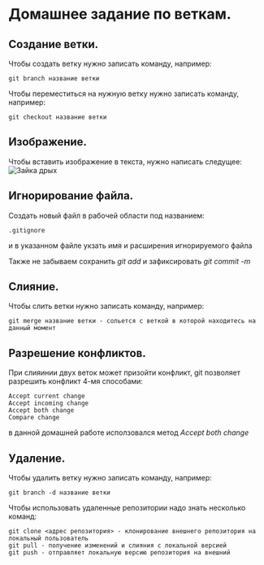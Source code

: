 # Домашнее задание по веткам.

## Создание ветки.
Чтобы создать ветку нужно записать команду, например:
```
git branch название ветки
```
Чтобы переместиться на нужную ветку нужно записать команду, например:
```
git checkout название ветки
```

## Изображение.
Чтобы вcтавить изображение в текста, нужно написать следущее:
![Зайка дрых](Zaya.jpg)
## Игнорирование файла.
Создать новый файл в рабочей области под названием:
```
.gitignore
```
и в указанном файле укзать имя и расширения игнорируемого файла

Также не забываем сохранить _git add_ и зафиксировать _git commit -m_
## Слияние.
Чтобы слить ветки нужно записать команду, например:
```
git merge название ветки - сольется с веткой в которой находитесь на данный момент
```
## Разрешение конфликтов.
При слияинии двух веток может призойти конфликт, git позволяет разрешить конфликт 4-мя способами:
```
Accept current change
Accept incoming change
Accept both change
Compare change
```
в данной домашней работе исползовался метод _Accept both change_
## Удаление.
Чтобы удалить ветку нужно записать команду, например:
```
git branch -d название ветки
```
Чтобы использовать удаленные репозитории надо знать несколько команд:
```
git clone <адрес репозитория> - клонирование внешнего репозитория на локальный пользователь
git pull - получение изменений и слияния с локальной версией
git push - отправляет локальную версию репозитория на внешний
```